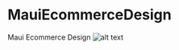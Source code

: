 # MauiEcommerceDesign
 Maui Ecommerce Design
 ![alt text](https://github.com/tainguyen1501/MauiEcommerceDesign/blob/main/images/maui.gif)
